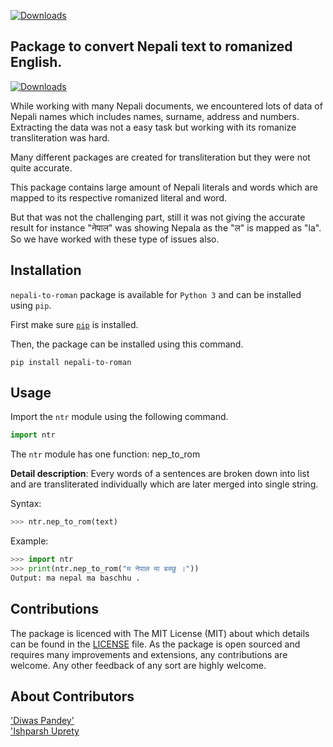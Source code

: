 [![Downloads](https://static.pepy.tech/personalized-badge/nepali-to-roman?period=total&units=international_system&left_color=black&right_color=orange&left_text=Downloads)](https://pepy.tech/project/nepali-to-roman)

## Package to convert Nepali text to romanized English.

[![Downloads](https://pepy.tech/badge/nepali-to-roman)](https://pepy.tech/project/nepali-to-roman) 

While working with many Nepali documents, we encountered lots of data of Nepali names which includes names, surname, address and numbers.
Extracting the data was not a easy task but working with its romanize transliteration was hard.

Many different packages are created for transliteration but they were not quite accurate.

This package contains large amount of Nepali literals and words which are mapped to its respective romanized literal and word.

But that was not the challenging part, still it was not giving the accurate result for instance
"नेपाल" was showing Nepala as the "ल" is mapped as "la".
So we have worked with these type of issues also.

## Installation
`nepali-to-roman` package is available for `Python 3` and can be installed using `pip`. 

First make sure [`pip`](https://pip.pypa.io/en/stable/installing/) is installed.

Then, the package can be installed using this command.
```
pip install nepali-to-roman
```

## Usage

Import the `ntr` module using the following command.
```python
import ntr 
```
The `ntr` module has one function: nep_to_rom

**Detail description**:
Every words of a sentences are broken down into list and are transliterated individually which are later merged into single string.

Syntax:
```python
>>> ntr.nep_to_rom(text)
```

Example:
```python
>>> import ntr
>>> print(ntr.nep_to_rom("म नेपाल मा बस्छु ।"))
Output: ma nepal ma baschhu .


```

## Contributions

The package is licenced with The MIT License (MIT) about which details can be found in the [LICENSE](LICENSE) file. As
the package is open sourced and requires many improvements and extensions, any contributions are welcome. Any other
feedback of any sort are highly welcome.

## About Contributors
['Diwas Pandey'](https://www.diwaspandey.com.np) 
</br>
['Ishparsh Uprety](https://www.ishparshuprety.com.np/)
